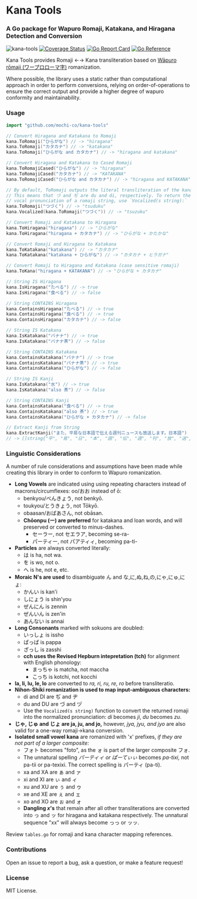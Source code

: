 # Kana Tools
### A Go package for Wapuro Romaji, Katakana, and Hiragana Detection and Conversion

![kana-tools](https://github.com/mochi-co/kana-tools/actions/workflows/build.yml/badge.svg) 
[![Coverage Status](https://coveralls.io/repos/github/mochi-co/kana-tools/badge.svg?branch=main)](https://coveralls.io/github/mochi-co/kana-tools?branch=main)
[![Go Report Card](https://goreportcard.com/badge/github.com/mochi-co/kana-tools)](https://goreportcard.com/report/github.com/mochi-co/kana-tools)
[![Go Reference](https://pkg.go.dev/badge/github.com/mochi-co/kana-tools.svg)](https://pkg.go.dev/github.com/mochi-co/kana-tools)

Kana Tools provides Romaji ←→ Kana transliteration based on [Wāpuro rōmaji (ワープロローマ字)](https://en.wikipedia.org/wiki/Wāpuro_rōmaji) romanization.

Where possible, the library uses a static rather than computational approach in order to perform conversions, relying on order-of-operations to ensure the correct output and provide a higher degree of wapuro conformity and maintainability.


### Usage
```go
import "github.com/mochi-co/kana-tools"
```

```go
// Convert Hiragana and Katakana to Romaji
kana.ToRomaji("ひらがな") // -> "hiragana"
kana.ToRomaji("カタカナ") // -> "katakana"
kana.ToRomaji("ひらがな and カタカナ") // -> "hiragana and katakana"
```

```go
// Convert Hiragana and Katakana to Cased Romaji
kana.ToRomajiCased("ひらがな") // -> "hiragana"
kana.ToRomajiCased("カタカナ") // -> "KATAKANA"
kana.ToRomajiCased("ひらがな and カタカナ") // -> "hiragana and KATAKANA"
```

```go
// By default, ToRomaji outputs the literal transliteration of the kana.
// This means that づ and ぢ are du and di, respectively. To return the correct
// vocal pronunciation of a romaji string, use `Vocalized(s string):`
kana.ToRomaji("つづく") // -> "tsuduku"
kana.Vocalized(kana.ToRomaji("つづく")) // -> "tsuzuku"
```

```go
// Convert Romaji and Katakana to Hiragana
kana.ToHiragana("hiragana") // -> "ひらがな"
kana.ToHiragana("hiragana + カタカナ") // -> "ひらがな + かたかな"
```

```go
// Convert Romaji and Hiragana to Katakana
kana.ToKatakana("katakana") // -> "カタカナ"
kana.ToKatakana("katakana + ひらがな") // -> "カタカナ + ヒラガナ"
```

```go
// Convert Romaji to Hiragana and Katakana (case sensitive romaji)
kana.ToKana("hiragana + KATAKANA") // -> "ひらがな + カタカナ"
```

```go
// String IS Hiragana
kana.IsHiragana("たべる") // -> true
kana.IsHiragana("食べる") // -> false
```

```go
// String CONTAINS Hiragana
kana.ContainsHiragana("たべる") // -> true
kana.ContainsHiragana("食べる") // -> true
kana.ContainsHiragana("カタカナ") // -> false
```

```go
// String IS Katakana
kana.IsKatakana("バナナ") // -> true
kana.IsKatakana("バナナ茶") // -> false
```

```go
// String CONTAINS Katakana
kana.ContainsKatakana("バナナ") // -> true
kana.ContainsKatakana("バナナ茶") // -> true
kana.ContainsKatakana("ひらがな") // -> false
```

```go
// String IS Kanji
kana.IsKatakana("水") // -> true
kana.IsKatakana("also 茶") // -> false
```

```go
// String CONTAINS Kanji
kana.ContainsKatakana("食べる") // -> true
kana.ContainsKatakana("also 茶") // -> true
kana.ContainsKatakana("ひらがな + カタカナ") // -> false
```

```go
// Extract Kanji from String
kana.ExtractKanji("また、平易な日本語で伝える週刊ニュースも放送します。日本語") 
// -> []string{"平", "易", "日", "本", "語", "伝", "週", "刊", "放", "送", "日", "本", "語"}
```


### Linguistic Considerations
A number of rule considerations and assumptions have been made while creating this library in order to conform to Wapuro romanization.

* __Long Vowels__ are indicated using using repeating characters instead of macrons/circumflexes: oo/おお instead of ō:
    * benkyou/べんきょう, not benkyō.
    * toukyou/とうきょう, not Tōkyō.
    * obaasan/おばあさん, not obāsan.
  * __Chōonpu (ー) are preferred__ for katakana and loan words, and will preserved or converted to minus-dashes.
    * セーラー, not セエラア, becoming se-ra-
    * パーティー, not パアティィ, becoming pa-ti-
* __Particles__ are always converted literally:
    * は is ha, not wa.
    * を is wo, not o.
    * へ is he, not e, etc.
* __Moraic N's are used__ to disambiguate ん and な,に,ぬ,ね,の,にゃ,にゅ,にょ:
    * かんい is kan'i
    * しにょう is shin'you
    * ぜんにん is zennin
    * ぜんいん is zen'in
    * あんない is annai
* __Long Consonants__ marked with sokuons are doubled:
    * いっしょ is issho
    * ぱっぱ is pappa
    * ざっし is zasshi
    * __cch uses the Revised Hepburn intepretation (tch)__ for alignment with English phonology:
        * まっちゃ is matcha, not maccha
        * こっち is kotchi, not kocchi
* __la, li, lu, le, lo__ are converted to _ra, ri, ru, re, ro_ before transliteratio.
* __Nihon-Shiki romanization is used to map input-ambiguous characters:__
    * di and DI are ぢ and ヂ
    * du and DU are づ and ヅ
    * Use the `Vocalized(s string)` function to convert the returned romaji into the normalized pronunciation: _di_ becomes _ji_, _du_ becomes _zu_.
* __じゃ, じゅ and じょ are ja, ju, and jo,__ however, _jya, jyu, and jyo_ are also valid for a one-way romaji→kana conversion.
* __Isolated small vowel kana__ are romanized with 'x' prefixes, _if they are not part of a larger composite:_ 
    * フォト becomes "foto", as the ォ is part of the larger composite フォ.
    * The unnatural spelling _パーティィ or ぱーてぃぃ_ becomes _pa-tixi,_ not pa-tii or pa-texixi. The correct spelling is パーティ (pa-ti).
    * xa and XA are ぁ and ァ
    * xi and XI are ぃ and ィ
    * xu and XU are ぅ and ゥ
    * xe and XE are ぇ and ェ
    * xo and XO are ぉ and ォ
    * __Dangling _x_'s__ that remain after all other transliterations are converted into っ and ッ for hiragana and katakana respectively. The unnatural sequence "xx" will always become っっ or ッッ.
 
Review `tables.go` for romaji and kana character mapping references. 
 
### Contributions

Open an issue to report a bug, ask a question, or make a feature request!

### License

MIT License.

